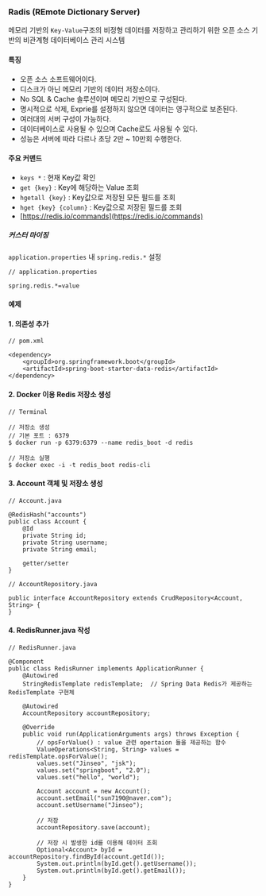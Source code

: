 
### **Radis (REmote Dictionary Server)**

메모리 기반의 `Key-Value`구조의 비정형 데이터를 저장하고 관리하기 위한 오픈 소스 기반의 비관계형 데이터베이스 관리 시스템

#### 특징
- 오픈 소스 소프트웨어이다.
- 디스크가 아닌 메모리 기반의 데이터 저장소이다.
- No SQL & Cache 솔루션이며 메모리 기반으로 구성된다.
- 명시적으로 삭제, Exprie를 설정하지 않으면 데이터는 영구적으로 보존된다.
- 여러대의 서버 구성이 가능하다.
- 데이터베이스로 사용될 수 있으며 Cache로도 사용될 수 있다.
- 성능은 서버에 따라 다르나 초당 2만 ~ 10만회 수행한다.

#### **주요 커맨드**

- `keys *` : 현재 Key값 확인
- `get {key}` : Key에 해당하는 Value 조회
- `hgetall {key}` : Key값으로 저장된 모든 필드를 조회
- `hget {key} {column}` : Key값으로 저장된 필드를 조회
- [https://redis.io/commands](https://redis.io/commands)


##### 커스터 마이징
`application.properties` 내 `spring.redis.*` 설정

```
// application.properties
 
spring.redis.*=value
```


#### **예제**
#### 1. 의존성 추가
```
// pom.xml
 
<dependency>
    <groupId>org.springframework.boot</groupId>
    <artifactId>spring-boot-starter-data-redis</artifactId>
</dependency>
```

#### 2. Docker 이용 Redis 저장소 생성

```
// Terminal
 
// 저장소 생성
// 기본 포트 : 6379
$ docker run -p 6379:6379 --name redis_boot -d redis
 
// 저장소 실행
$ docker exec -i -t redis_boot redis-cli
```


#### 3. Account 객체 및 저장소 생성

```
// Account.java
 
@RedisHash("accounts")
public class Account {
    @Id 
    private String id;
    private String username;
    private String email;
 
    getter/setter
}
 
// AccountRepository.java
 
public interface AccountRepository extends CrudRepository<Account, String> {
}
```

#### 4. RedisRunner.java 작성
```
// RedisRunner.java
 
@Component
public class RedisRunner implements ApplicationRunner {
    @Autowired
    StringRedisTemplate redisTemplate;	// Spring Data Redis가 제공하는 RedisTemplate 구현체 
 
    @Autowired
    AccountRepository accountRepository;
 
    @Override
    public void run(ApplicationArguments args) throws Exception {
        // opsForValue() : value 관련 opertaion 들을 제공하는 함수
        ValueOperations<String, String> values = redisTemplate.opsForValue();
        values.set("Jinseo", "jsk");
        values.set("springboot", "2.0");
        values.set("hello", "world");
 
        Account account = new Account();
        account.setEmail("sun7190@naver.com");
        account.setUsername("Jinseo");
        
        // 저장
        accountRepository.save(account);
 
        // 저장 시 발생한 id를 이용해 데이터 조회
        Optional<Account> byId = accountRepository.findById(account.getId());
        System.out.println(byId.get().getUsername());
        System.out.println(byId.get().getEmail());
    }
}
```



